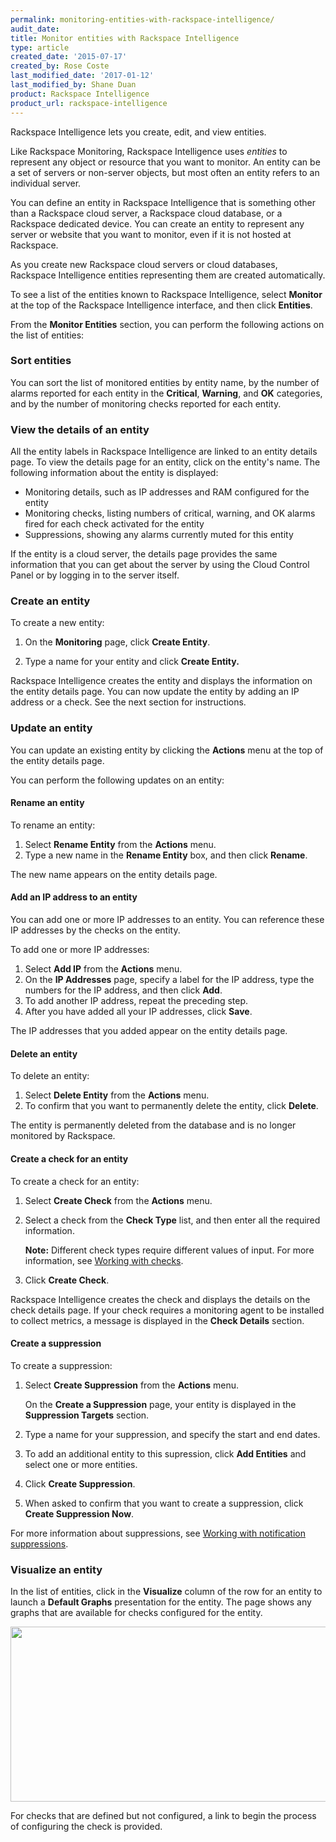 ```yaml
---
permalink: monitoring-entities-with-rackspace-intelligence/
audit_date:
title: Monitor entities with Rackspace Intelligence
type: article
created_date: '2015-07-17'
created_by: Rose Coste
last_modified_date: '2017-01-12'
last_modified_by: Shane Duan
product: Rackspace Intelligence
product_url: rackspace-intelligence
---
```


Rackspace Intelligence lets you create, edit, and view entities.

Like Rackspace Monitoring, Rackspace Intelligence uses *entities* to
represent any object or resource that you want to monitor. An entity can
be a set of servers or non-server objects, but most often an entity
refers to an individual server.

You can define an entity in Rackspace Intelligence that is something
other than a Rackspace cloud server, a Rackspace cloud database, or a Rackspace dedicated device. You
can create an entity to represent any server or website that you want to
monitor, even if it is not hosted at Rackspace.

As you create new Rackspace cloud servers or cloud databases, Rackspace
Intelligence entities representing them are created automatically.

To see a list of the entities known to Rackspace Intelligence,
select **Monitor** at the top of the Rackspace Intelligence interface,
and then click **Entities**.

From the **Monitor Entities** section, you can perform the following actions
on the list of entities:

### Sort entities

You can sort the list of monitored entities by entity name, by the
number of alarms reported for each entity in the **Critical**, **Warning**, and
**OK** categories, and by the number of monitoring checks reported for each
entity.

### View the details of an entity

All the entity labels in Rackspace Intelligence are linked to an entity
details page. To view the details page for an entity, click on the
entity's name. The following information about the entity is displayed:

- Monitoring details, such as IP addresses and RAM configured for the
  entity
- Monitoring checks, listing numbers of critical, warning, and OK
  alarms fired for each check activated for the entity
- Suppressions, showing any alarms currently muted for this entity

If the entity is a cloud server, the details page provides the same
information that you can get about the server by using the Cloud Control
Panel or by logging in to the server itself.

### Create an entity

To create a new entity:

1. On the **Monitoring** page, click **Create Entity**.

2. Type a name for your entity and click **Create Entity.**

Rackspace Intelligence creates the entity and displays the information
on the entity details page. You can now update the entity by adding an
IP address or a check. See the next section for instructions.

### Update an entity

You can update an existing entity by clicking the **Actions** menu at
the top of the entity details page.

You can perform the following updates on an entity:

#### Rename an entity

To rename an entity:

1. Select **Rename Entity** from the **Actions** menu.
2. Type a new name in the **Rename Entity** box, and then click **Rename**.

The new name appears on the entity details page.

#### Add an IP address to an entity

You can add one or more IP addresses to an entity. You can reference
these IP addresses by the checks on the entity.

To add one or more IP addresses:

1. Select **Add IP** from the **Actions** menu.
2. On the **IP Addresses** page, specify a label for the IP address, type the numbers for the IP address, and then click **Add**.
3. To add another IP address, repeat the preceding step.
4. After you have added all your IP addresses, click **Save**.

The IP addresses that you added appear on the entity details page.

#### Delete an entity

To delete an entity:

1. Select **Delete Entity** from the **Actions** menu.
2. To confirm that you want to permanently delete the entity, click **Delete**.

The entity is permanently deleted from the database and is no longer
monitored by Rackspace.

#### Create a check for an entity

To create a check for an entity:

1. Select **Create Check** from the **Actions** menu.
2. Select a check from the **Check Type** list, and then enter all the required information.

   **Note:** Different check types require different values of input. For
   more information, see [Working with
   checks](/how-to/working-with-checks).

3. Click **Create Check**.

Rackspace Intelligence creates the check and displays the details on the
check details page. If your check requires a monitoring agent to be
installed to collect metrics, a message is displayed in the **Check
Details** section.

#### Create a suppression

To create a suppression:

1. Select **Create Suppression** from the **Actions** menu.

   On the **Create a Suppression** page, your entity is displayed in
   the **Suppression Targets** section.

2. Type a name for your suppression, and specify the start and end dates.
3. To add an additional entity to this supression, click **Add Entities** and select one or more entities.
4. Click **Create Suppression**.
5. When asked to confirm that you want to create a suppression,
   click **Create Suppression Now**.

For more information about suppressions, see [Working with notification
suppressions](/how-to/working-with-notification-suppressions-in-rackspace-intelligence).

### Visualize an entity

In the list of entities, click in the **Visualize** column of the row
for an entity to launch a **Default Graphs** presentation for the
entity. The page shows any graphs that are available for checks
configured for the entity.

<img src="{% asset_path rackspace-intelligence/monitoring-entities-with-rackspace-intelligence/intelligence-visualize-defaultgraphs-1on1off.png %}" width="743" height="280" />

For checks that are defined but not configured, a link to begin the
process of configuring the check is provided.
